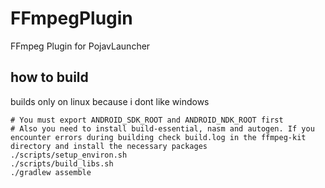 # FFmpegPlugin
FFmpeg Plugin for PojavLauncher
## how to build
builds only on linux because i dont like windows
```
# You must export ANDROID_SDK_ROOT and ANDROID_NDK_ROOT first
# Also you need to install build-essential, nasm and autogen. If you encounter errors during building check build.log in the ffmpeg-kit directory and install the necessary packages
./scripts/setup_environ.sh
./scripts/build_libs.sh
./gradlew assemble
```
